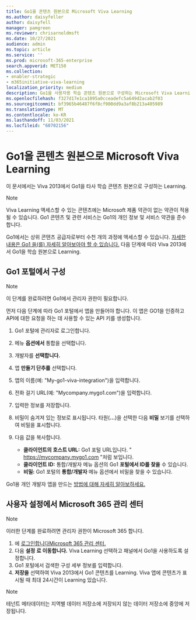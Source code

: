 ```yaml
---
title: Go1을 콘텐츠 원본으로 Microsoft Viva Learning
ms.author: daisyfeller
author: daisyfell
manager: pamgreen
ms.reviewer: chrisarnoldmsft
ms.date: 10/27/2021
audience: admin
ms.topic: article
ms.service: ''
ms.prod: microsoft-365-enterprise
search.appverid: MET150
ms.collection:
- enabler-strategic
- m365initiative-viva-learning
localization_priority: medium
description: Go1을 사용자용 학습 콘텐츠 원본으로 구성하는 Microsoft Viva Learning.
ms.openlocfilehash: f327d17e1ca1095a0cceadefc5a649d2acab2f03
ms.sourcegitcommit: bf3965b46487f6f8cf900dd9a3af8b213a405989
ms.translationtype: MT
ms.contentlocale: ko-KR
ms.lasthandoff: 11/03/2021
ms.locfileid: "60702156"
---
```

# <a name="configure-go1-as-a-content-source-for-microsoft-viva-learning"></a>Go1을 콘텐츠 원본으로 Microsoft Viva Learning

이 문서에서는 Viva 2013에서 Go1을 타사 학습 콘텐츠 원본으로 구성하는 Learning.

>[!NOTE]
>Viva Learning 액세스할 수 있는 콘텐츠에는 Microsoft 제품 약관이 없는 약관이 적용될 수 있습니다. Go1 콘텐츠 및 관련 서비스는 Go1의 개인 정보 및 서비스 약관을 준수합니다.

Go1에서는 상위 콘텐츠 공급자로부터 수천 개의 과정에 액세스할 수 있습니다. [자세한 내용은 Go1 을(를) 자세히 알아보아야 할 수 있습니다.](https://www.go1.com/go1-microsoft-viva) 다음 단계에 따라 Viva 2013에서 Go1을 학습 원본으로 Learning.

## <a name="configure-in-your-go1-portal"></a>Go1 포털에서 구성

>[!NOTE]
>이 단계를 완료하려면 Go1에서 관리자 권한이 필요합니다.

먼저 다음 단계에 따라 Go1 포털에서 앱을 만들어야 합니다. 이 앱은 GO1을 인증하고 API에 대한 요청을 하는 데 사용할 수 있는 API 키를 생성합니다.

1. Go1 포털에 관리자로 로그인합니다.

2. 메뉴 **옵션에서** 통합을 선택합니다.

3. 개발자를 **선택합니다.**
4. 앱 **만들기 단추를** 선택합니다.
5. 앱의 이름(예: "My-go1-viva-integration")을 입력합니다.
6. 전화 걸기 URL(예: "Mycompany.mygo1.com")을 입력합니다.
7. 입력한 정보를 저장합니다.
8. 비밀이 숨겨져 있는 정보로 표시됩니다. 타원(**...**)을 선택한 다음 **비밀** 보기를 선택하여 비밀을 표시합니다.
9. 다음 값을 복사합니다.

    - **클라이언트의 호스트 URL:** Go1 포털 URL입니다. " https://mycompany.mygo1.com "처럼 보입니다.
    - **클라이언트 ID:** 통합/개발자 메뉴 옵션의 Go1 **포털에서 ID를 찾을** 수 있습니다.
    - **비밀:** Go1 포털의 **통합/개발자** 메뉴 옵션에서 비밀을 찾을 수 있습니다.

Go1용 개인 개발자 앱을 만드는 [방법에 대해 자세히 알아보하세요.](https://help.go1.com/en/articles/4642648-integrate-with-the-go1-api)

## <a name="configure-in-your-microsoft-365-admin-center"></a>사용자 설정에서 Microsoft 365 관리 센터

>[!NOTE]
>이러한 단계를 완료하려면 관리자 권한이 Microsoft 365 합니다.

1. 에 [로그인합니다Microsoft 365 관리 센터.](https://admin.microsoft.com)
2. 다음 **설정** **로 이동합니다.** Viva Learning 선택하고 패널에서 Go1을 사용하도록 설정합니다.
3. Go1 포털에서 검색한 구성 세부 정보를 입력합니다.
4. **저장을** 선택하여 Viva 2013에서 Go1 콘텐츠를 Learning. Viva 앱에 콘텐츠가 표시될 때 최대 24시간이 Learning 있습니다.

>[!NOTE]
>테넌트 메타데이터는 지역별 데이터 저장소에 저장되지 않는 데이터 저장소에 중앙에 저장됩니다.
